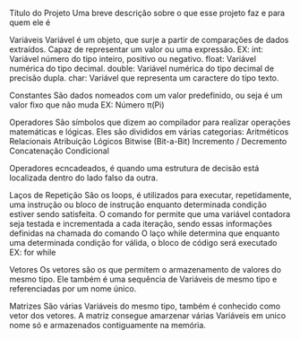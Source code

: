 Título do Projeto
Uma breve descrição sobre o que esse projeto faz e para quem ele é

Variáveis
Variável é um objeto, que surje a partir de comparações de dados extraídos. Capaz de representar um valor ou uma expressão. EX: int: Variável número do tipo inteiro, positivo ou negativo. float: Variável numérica do tipo decimal. double: Variável numérica do tipo decimal de precisão dupla. char: Variável que representa um caractere do tipo texto.

Constantes
São dados nomeados com um valor predefinido, ou seja é um valor fixo que não muda EX: Número π(Pi)

Operadores
São símbolos que dizem ao compilador para realizar operações matemáticas e lógicas. Eles são divididos em várias categorias: Aritméticos Relacionais Atribuição Lógicos Bitwise (Bit-a-Bit) Incremento / Decremento Concatenação Condicional

Operadores ecncadeados, é quando uma estrutura de decisão está localizada dentro do lado falso da outra.

Laços de Repetição
São os loops, é utilizados para executar, repetidamente, uma instrução ou bloco de instrução enquanto determinada condição estiver sendo satisfeita. O comando for permite que uma variável contadora seja testada e incrementada a cada iteração, sendo essas informações definidas na chamada do comando O laço while determina que enquanto uma determinada condição for válida, o bloco de código será executado EX: for while

Vetores
Os vetores são os que permitem o armazenamento de valores do mesmo tipo. Ele também é uma sequência de Variáveis de mesmo tipo e referenciadas por um nome único.

Matrizes
São várias Variáveis do mesmo tipo, também é conhecido como vetor dos vetores. A matriz consegue amarzenar várias Variáveis em unico nome só e armazenados contiguamente na memória.
